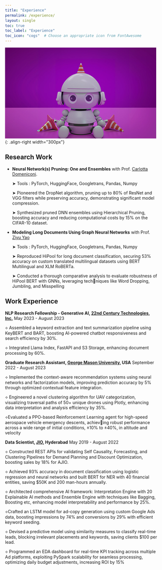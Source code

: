 ```yaml
---
title: "Experience"
permalink: /experience/
layout: single
toc: true
toc_label: "Experience"
toc_icon: "cogs"  # Choose an appropriate icon from FontAwesome
---
```


![Illustration of combining vision and language modalities](/images/RCPPO.png){: .align-right width="300px"}
## Research Work
- **Neural Network(s) Pruning: One and Ensembles** with Prof. [Carlotta Domeniconi](https://www.gmu.edu/profiles/cdomenic).
  
  ➤ Tools : PyTorch, HuggingFace, Googletrans, Pandas, Numpy
  
  ➤ Pioneered the DropNet algorithm, pruning up to 80% of ResNet and VGG filters while preserving accuracy, demonstrating significant model compression.
  
  ➤ Synthesized pruned DNN ensembles using Hierarchical Pruning, boosting accuracy and reducing computational costs by 15% on the CIFAR-10 dataset.
  
- **Modeling Long Documents Using Graph Neural Networks** with Prof. [Ziyu Yao](https://www.gmu.edu/profiles/ziyuyao)
  
   ➤ Tools : PyTorch, HuggingFace, Googletrans, Pandas, Numpy
  
   ➤ Reproduced HiPool for long document classification, securing 53% accuracy on custom translated multilingual
  datasets using BERT Multilingual and XLM RoBERTa.
  
   ➤ Conducted a thorough comparative analysis to evaluate robustness of HiPool BERT with GNNs, leveraging techniques like 
  Word Dropping, Jumbling, and Misspelling

## Work Experience

**NLP Research Fellowship - Generative AI, [22nd Century Technologies, Inc.](https://www.tscti.com/)**  May 2023 - August 2023

⟡ Assembled a keyword extraction and text summarization pipeline using KeyBERT and BART, boosting AI-powered
chatbot responsiveness and search efficiency by 30%.

⟡ Integrated Llama Index, FastAPI and S3 Storage, enhancing document processing by 60%.

**Graduate Research Assistant, [George Mason University](https://www.gmu.edu/), USA** September 2022 - August 2023

⟡  Implemented the context-aware recommendation systems using neural networks and factorization models, improving
prediction accuracy by 5% through optimized contextual feature integration.

⟡ Engineered a novel clustering algorithm for UAV categorization, visualizing traversal paths of 50+ unique drones
using Plotly, enhancing data interpretation and analysis efficiency by 35%.

⟡Evaluated a PPO-based Reinforcement Learning agent for high-speed aerospace vehicle emergency descents, achieving robust performance across a wide range of initial conditions, ±10% to ±40%, in altitude and velocity

**Data Scientist, [JIO](https://www.jio.com/platforms/), Hyderabad**   May 2019 - August 2022

⟡ Constructed REST APIs for validating Self Causality, Forecasting, and Clustering Pipelines for Demand Planning
and Discount Optimization, boosting sales by 18% for AJIO.

⟡ Achieved 93% accuracy in document classification using logistic regression and neural networks and built BERT
for NER with 40 financial entities, saving $50K and 200 man-hours annually.

⟡ Architected comprehensive AI framework: Interpretation Engine with 20 Explainable AI methods and Ensemble
Engine with techniques like Bagging, Boosting etc, enhancing model interpretability and performance by 25%.

⟡Crafted an LSTM model for ad-copy generation using custom Google Ads data, boosting impressions by 74% and
conversions by 29% with efficient keyword seeding.

⟡ Devised a predictive model using similarity measures to classify real-time leads, blocking irrelevant placements and
keywords, saving clients $100 per lead.

⟡ Programmed an EDA dashboard for real-time KPI tracking across multiple Ad platforms, exploiting PySpark
scalability for seamless processing, optimizing daily budget adjustments, increasing ROI by 15%






